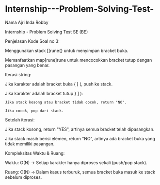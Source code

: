 # Internship---Problem-Solving-Test-
Nama Ajri Inda Robby

Internship - Problem Solving Test SE (BE)

Penjelasan Kode Soal no 3:

Menggunakan stack []rune{} untuk menyimpan bracket buka.

Memanfaatkan map[rune]rune untuk mencocokkan bracket tutup dengan pasangan yang benar.

Iterasi string:

  Jika karakter adalah bracket buka { [ (, push ke stack.
  
  Jika karakter adalah bracket tutup } ] ):
  
    Jika stack kosong atau bracket tidak cocok, return "NO".
    
    Jika cocok, pop dari stack.
    
Setelah iterasi:

  Jika stack kosong, return "YES", artinya semua bracket telah dipasangkan.
  
  Jika stack masih berisi elemen, return "NO", artinya ada bracket buka yang tidak memiliki pasangan.
  


Kompleksitas Waktu & Ruang:

Waktu: O(N) → Setiap karakter hanya diproses sekali (push/pop stack).

Ruang: O(N) → Dalam kasus terburuk, semua bracket buka masuk ke stack sebelum diproses.

